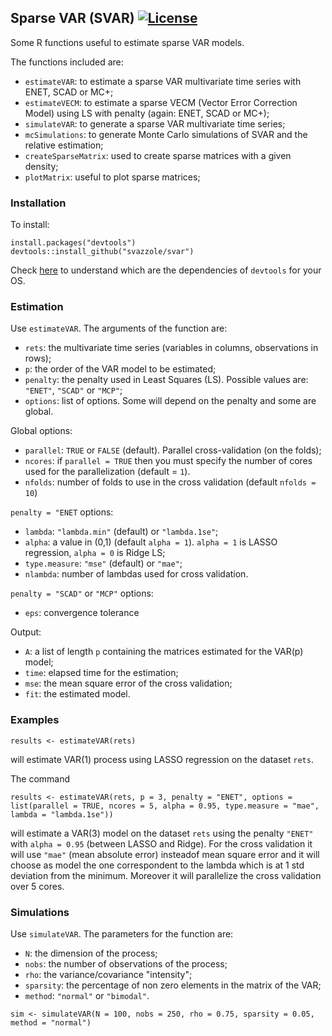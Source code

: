 ## Sparse VAR (SVAR) [![License](http://img.shields.io/badge/license-GPL%20%28%3E=%202%29-brightgreen.svg?style=flat)](http://www.gnu.org/licenses/gpl-2.0.html)

Some R functions useful to estimate sparse VAR models.

The functions included are:
- `estimateVAR`: to estimate a sparse VAR multivariate time series with ENET, SCAD or MC+;
- `estimateVECM`: to estimate a sparse VECM (Vector Error Correction Model) using LS with penalty (again: ENET, SCAD or MC+);
- `simulateVAR`: to generate a sparse VAR multivariate time series;
- `mcSimulations`: to generate Monte Carlo simulations of SVAR and the relative estimation;
- `createSparseMatrix`: used to create sparse matrices with a given density;
- `plotMatrix`: useful to plot sparse matrices;

### Installation

To install:
```
install.packages("devtools")
devtools::install_github("svazzole/svar")
```
Check [here](https://www.rstudio.com/products/rpackages/devtools/) to understand which are the dependencies of `devtools` for your OS.


### Estimation

Use `estimateVAR`. The arguments of the function are:
- `rets`: the multivariate time series (variables in columns, observations in rows);
- `p`: the order of the VAR model to be estimated;
- `penalty`: the penalty used in Least Squares (LS). Possible values are: `"ENET"`, `"SCAD"` or `"MCP"`;
- `options`: list of options. Some will depend on the penalty and some are global.

Global options:
- `parallel`: `TRUE` or `FALSE` (default). Parallel cross-validation (on the folds);
- `ncores`: if `parallel = TRUE` then you must specify the number of cores used for the parallelization (default = `1`).
- `nfolds`: number of folds to use in the cross validation (default `nfolds = 10`)

`penalty = "ENET` options:
- `lambda`: `"lambda.min"` (default) or `"lambda.1se"`;
- `alpha`: a value in (0,1) (default `alpha = 1`). `alpha = 1` is LASSO regression, `alpha = 0` is Ridge LS;
- `type.measure`: `"mse"` (default) or `"mae"`;
- `nlambda`: number of lambdas used for cross validation.

`penalty = "SCAD"` or `"MCP"` options:
- `eps`: convergence tolerance

Output:
- `A`: a list of length `p` containing the matrices estimated for the VAR(p) model;
- `time`: elapsed time for the estimation;
- `mse`: the mean square error of the cross validation;
- `fit`: the estimated model.

### Examples

```
results <- estimateVAR(rets)
```
will estimate VAR(1) process using LASSO regression on the dataset `rets`.

The command
```
results <- estimateVAR(rets, p = 3, penalty = "ENET", options = list(parallel = TRUE, ncores = 5, alpha = 0.95, type.measure = "mae", lambda = "lambda.1se"))
```
will estimate a VAR(3) model on the dataset `rets` using the penalty `"ENET"` with `alpha = 0.95` (between LASSO and Ridge). For the cross validation it will use `"mae"` (mean absolute error) insteadof mean square error and it will choose as model the one correspondent to the lambda which is at 1 std deviation from the minimum. Moreover it will parallelize the cross validation over 5 cores.

### Simulations

Use `simulateVAR`. The parameters for the function are:
- `N`: the dimension of the process;
- `nobs`: the number of observations of the process;
- `rho`: the variance/covariance "intensity";
- `sparsity`: the percentage of non zero elements in the matrix of the VAR;
- `method`: `"normal"` or `"bimodal"`.

```
sim <- simulateVAR(N = 100, nobs = 250, rho = 0.75, sparsity = 0.05, method = "normal")
```
